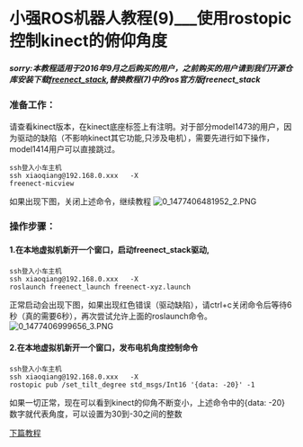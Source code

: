 # 小强ROS机器人教程(9)___使用rostopic控制kinect的俯仰角度<br>
##### sorry:本教程适用于2016年9月之后购买的用户，之前购买的用户请到我们开源仓库安装下载[freenect_stack](https://github.com/BlueWhaleRobot/freenect_stack),替换教程(7)中的ros官方版freenect_stack
###  准备工作：
请查看kinect版本，在kinect底座标签上有注明。对于部分model1473的用户，因为驱动的缺陷（不影响kinect其它功能,只涉及电机），需要先进行如下操作，model1414用户可以直接跳过。
```
ssh登入小车主机
ssh xiaoqiang@192.168.0.xxx   -X
freenect-micview 
```
如果出现下图，关闭上述命令，继续教程
![0_1477406481952_2.PNG](/uploads/files/1477406500450-2.png)

###  操作步骤：
####   1.在本地虚拟机新开一个窗口，启动freenect_stack驱动,
```
ssh登入小车主机
ssh xiaoqiang@192.168.0.xxx   -X
roslaunch freenect_launch freenect-xyz.launch
```
正常启动会出现下图，如果出现红色错误（驱动缺陷），请ctrl+c关闭命令后等待6秒（真的需要6秒），再次尝试允许上面的roslaunch命令。
![0_1477406999656_3.PNG](/uploads/files/1477407019277-3.png) 
####   2.在本地虚拟机新开一个窗口，发布电机角度控制命令
```
ssh登入小车主机
ssh xiaoqiang@192.168.0.xxx   -X
rostopic pub /set_tilt_degree std_msgs/Int16 '{data: -20}' -1
```
如果一切正常，现在可以看到kinect的仰角不断变小，上述命令中的{data: -20}数字就代表角度，可以设置为30到-30之间的整数

[下篇教程](http://community.bwbot.org/topic/115/%E5%B0%8F%E5%BC%BAros%E6%9C%BA%E5%99%A8%E4%BA%BA%E6%95%99%E7%A8%8B-10-___%E4%BD%BF%E7%94%A8kinect%E8%BF%9B%E8%A1%8C%E8%87%AA%E4%B8%BB%E7%A7%BB%E5%8A%A8%E9%81%BF%E9%9A%9C)

